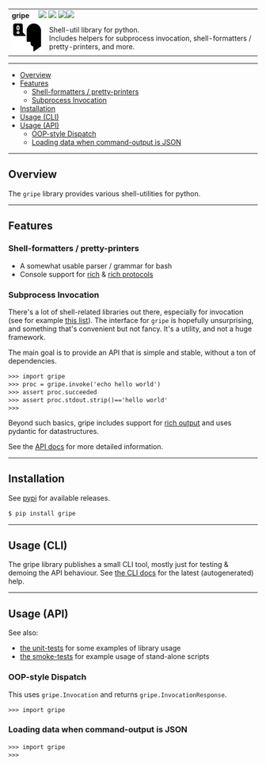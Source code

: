 <table>
  <tr>
    <td colspan=2>
      <strong>gripe</strong>&nbsp;&nbsp;&nbsp;&nbsp;
      <a href=https://pypi.org/project/gripe><img src="https://img.shields.io/pypi/l/gripe.svg"></a>
      <a href=https://pypi.org/project/gripe><img src="https://badge.fury.io/py/gripe.svg"></a>
      <a href="https://github.com/elo-enterprises/gripe/actions/workflows/python-publish.yml"><img src="https://github.com/elo-enterprises/gripe/actions/workflows/python-publish.yml/badge.svg"></a><a href="https://github.com/elo-enterprises/gripe/actions/workflows/python-test.yml"><img src="https://github.com/elo-enterprises/gripe/actions/workflows/python-test.yml/badge.svg"></a>
    </td>
  </tr>
  <tr>
    <td width=15%><img src=https://raw.githubusercontent.com/elo-enterprises/gripe/master/img/icon.png style="width:150px"></td>
    <td>
      Shell-util library for python.  <br/>
      Includes helpers for subprocess invocation, shell-formatters / pretty-printers, and more.
      <br/>
    </td>
  </tr>
</table>

---------------------------------------------------------------------------------

  * [Overview](#overview)
  * [Features](#features)
    * [Shell-formatters / pretty-printers](#shell-formatters--pretty-printers)
    * [Subprocess Invocation](#subprocess-invocation)
  * [Installation](#installation)
  * [Usage (CLI)](#usage-cli)
  * [Usage (API)](#usage-api)
    * [OOP-style Dispatch](#oop-style-dispatch)
    * [Loading data when command-output is JSON](#loading-data-when-command-output-is-json)


---------------------------------------------------------------------------------

## Overview

The `gripe` library provides various shell-utilities for python.

-------------------------------------------------------------------------------

## Features

### Shell-formatters / pretty-printers

* A somewhat usable parser / grammar for bash
* Console support for [rich](https://rich.readthedocs.io/en/stable/index.html) & [rich protocols](https://rich.readthedocs.io/en/stable/protocol.html)

### Subprocess Invocation

There's a lot of shell-related libraries out there, especially for invocation (see for example [this list](https://www.pyinvoke.org/prior-art.html)).
The interface for `gripe` is hopefully unsurprising, and something that's convenient but not fancy.  It's a utility, and not a huge framework.  

The main goal is to provide an API that is simple and stable, without a ton of dependencies.

```pycon
>>> import gripe 
>>> proc = gripe.invoke('echo hello world')
>>> assert proc.succeeded
>>> assert proc.stdout.strip()=='hello world'
>>>
```

Beyond such basics, gripe includes support for [rich output](#) and uses pydantic for datastructures.

See the [API docs](#usage-api) for more detailed information.  


---------------------------------------------------------------------------------

## Installation

See [pypi](https://pypi.org/project/gripe/) for available releases.

```bash
$ pip install gripe
```

---------------------------------------------------------------------------------

## Usage (CLI)

The gripe library publishes a small CLI tool, mostly just for testing & demoing the API behaviour. See [the CLI docs](docs/cli/) for the latest (autogenerated) help.

-------------------------------------------------------------------------------

## Usage (API)

See also:

* [the unit-tests](tests/units) for some examples of library usage
* [the smoke-tests](tests/smoke/test.sh) for example usage of stand-alone scripts

### OOP-style Dispatch 

This uses `gripe.Invocation` and returns `gripe.InvocationResponse`.

```pycon
>>> import gripe 
```

### Loading data when command-output is JSON

```pycon
>>> import gripe 
>>> 
```
